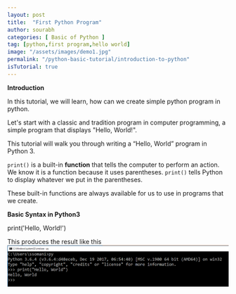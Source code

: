 ```yaml
---
layout: post
title:  "First Python Program"
author: sourabh
categories: [ Basic of Python ]
tag: [python,first program,hello world]
image: "/assets/images/demo1.jpg"
permalink: "/python-basic-tutorial/introduction-to-python"
isTutorial: true
---
```


**Introduction**

In this tutorial, we will learn, how can we create simple python program in python.

Let's start with a classic and tradition program in computer programming, a simple program that displays "Hello, World!".

This tutorial will walk you through writing a “Hello, World” program in Python 3.

`print()` is a built-in **function** that tells the computer to perform an action. We know it is a function because it uses parentheses. `print()` tells Python to display whatever we put in the parentheses.

These built-in functions are always available for us to use in programs that we create.

**Basic Syntax in Python3**

print('Hello, World!')

This produces the result like this
![First Python Program Output](https://raw.githubusercontent.com/sourabhsomani/imgs/gh-pages/tutorials/first-python-program/first-python-program.PNG)
